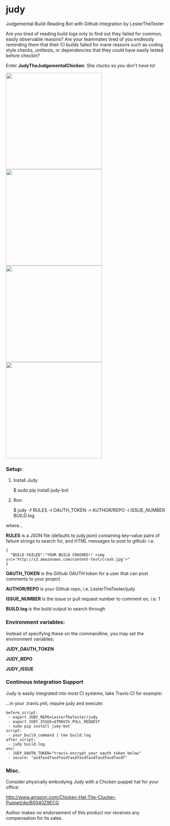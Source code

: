 # judy
Judgemental Build-Reading Bot with Github Integration by LesterTheTester

Are you tired of reading build logs only to find out they failed for common,
easily observable reasons? Are your teammates tired of you endlessly reminding
them that their CI builds failed for inane reasons such as coding style checks,
unittests, or dependencies that they could have easily tested before checkin?

Enter <b>JudyTheJudgementalChicken</b>. She clucks so you don't have to!

<img src='http://s3.amazonaws.com/content-test/crash.jpg' width=300>
<img src='http://s3.amazonaws.com/content-test/lint.jpg' width=300>
<img src='http://s3.amazonaws.com/content-test/mocha.jpg' width=300>
<img src='http://s3.amazonaws.com/content-test/timeout.jpg' width=300>


<h3>Setup:</h3>

1. Install Judy

    $ sudo pip install judy-bot
2. Run

    $ judy -f RULES -t OAUTH_TOKEN -r AUTHOR/REPO -i ISSUE_NUMBER BUILD.log

where...

<b>RULES</b> is a JSON file (defaults to judy.json) containing key-value pairs of
failure strings to search for, and HTML messages to post to github:
i.e.

```
{
  "BUILD FAILED":"YOUR BUILD CRASHED!! <img src='http://s3.amazonaws.com/content-test/crash.jpg'>"
}
```

<b>OAUTH_TOKEN</b> is the Github OAUTH token for a user that can post comments to your project

<b>AUTHOR/REPO</b> is your Github repo, i.e. LesterTheTester/judy

<b>ISSUE_NUMBER</b> is the issue or pull request number to comment on, i.e. 1

<b>BUILD.log</b> is the build output to search through

<h3>Environment variables:</h3>
Instead of specifying these on the commandline, you may set the environment variables:

<b>JUDY_OAUTH_TOKEN

JUDY_REPO

JUDY_ISSUE</b>

<h3>Continous Integration Support</h3>
Judy is easily integrated into most CI systems, take Travis-CI for example:

...in your .travis.yml, require judy and execute:

```
before_script:
 - export JUDY_REPO=LesterTheTester/judy
 - export JUDY_ISSUE=$TRAVIS_PULL_REQUEST
 - sudo pip install judy-bot
script:
 - your_build_command | tee build.log
after_script:
 - judy build.log
env:
 - JUDY_OAUTH_TOKEN="travis-encrypt your oauth token below"
 - secure: "asdfasdfasdfasdfasdfasdfasdfasdfasdfasdf"
```

<h3>Misc.</h3>

Consider physically embodying Judy with a Chicken puppet hat for your office:

http://www.amazon.com/Chicken-Hat-The-Clucker-Puppet/dp/B0040Z9ECG

Author makes no endorsement of this product nor receives any compensation for its sales.
